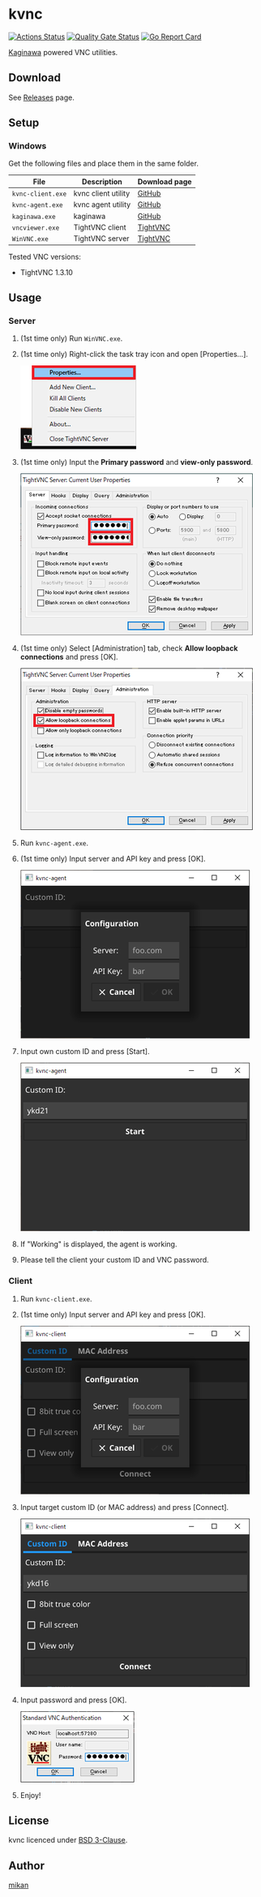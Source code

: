 kvnc
====

[![Actions Status](https://github.com/kaginawa/kvnc/workflows/Go/badge.svg)](https://github.com/kaginawa/kvnc/actions)
[![Quality Gate Status](https://sonarcloud.io/api/project_badges/measure?project=kaginawa_kvnc&metric=alert_status)](https://sonarcloud.io/dashboard?id=kaginawa_kvnc)
[![Go Report Card](https://goreportcard.com/badge/github.com/kaginawa/kvnc)](https://goreportcard.com/report/github.com/kaginawa/kvnc)

[Kaginawa](https://github.com/kaginawa/kaginawa) powered VNC utilities.

## Download

See [Releases](https://github.com/kaginawa/kvnc/releases) page.

## Setup

### Windows

Get the following files and place them in the same folder.

| File | Description | Download page |
| --- | --- | --- |
| `kvnc-client.exe` | kvnc client utility | [GitHub](https://github.com/kaginawa/kvnc/releases) |
| `kvnc-agent.exe`  | kvnc agent utility | [GitHub](https://github.com/kaginawa/kvnc/releases) |
| `kaginawa.exe`    | kaginawa | [GitHub](https://kaginawa.github.io/) |
| `vncviewer.exe`   | TightVNC client | [TightVNC](https://www.tightvnc.com/download-old.php) |
| `WinVNC.exe`      | TightVNC server | [TightVNC](https://www.tightvnc.com/download-old.php) |

Tested VNC versions:

- TightVNC 1.3.10

## Usage

### Server

1. (1st time only) Run `WinVNC.exe`.
2. (1st time only) Right-click the task tray icon and open [Properties...].

    ![winvnc tray](docs/winvnc-tray.png)

3. (1st time only) Input the **Primary password** and **view-only password**.

    ![winvnc password](docs/winvnc-password.png)
    
4. (1st time only) Select [Administration] tab, check **Allow loopback connections** and press [OK].

    ![winvnc loopback](docs/winvnc-loopback.png)
    
1. Run `kvnc-agent.exe`.
2. (1st time only) Input server and API key and press [OK].
   
    ![kvnc-agent init](docs/kvnc-agent-init.png)

3. Input own custom ID and press [Start].

    ![kvnc-agent](docs/kvnc-agent.png)

4. If "Working" is displayed, the agent is working.
5. Please tell the client your custom ID and VNC password.

### Client

1. Run `kvnc-client.exe`.
2. (1st time only) Input server and API key and press [OK].

    ![kvnc-client init](docs/kvnc-client-init.png)

3. Input target custom ID (or MAC address) and press [Connect].

    ![kvnc-client connect](docs/kvnc-client.png)

4. Input password and press [OK].

    ![vnc viewer login](docs/viewer-password.png)

5. Enjoy!

## License

kvnc licenced under [BSD 3-Clause](LICENSE).

## Author

[mikan](https://github.com/mikan)
